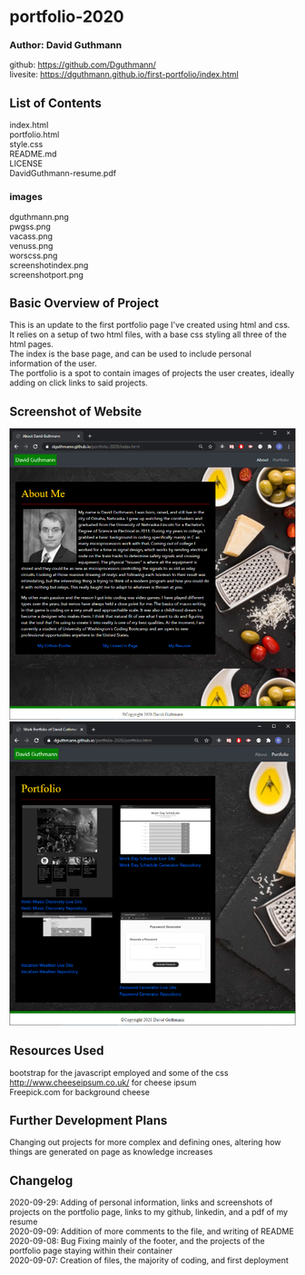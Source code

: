 # portfolio-2020
### Author: David Guthmann

github: https://github.com/Dguthmann/  
livesite: https://dguthmann.github.io/first-portfolio/index.html

## List of Contents

index.html  
portfolio.html  
style.css  
README.md  
LICENSE   
DavidGuthmann-resume.pdf  
### images
dguthmann.png  
pwgss.png  
vacass.png  
venuss.png  
worscss.png  
screenshotindex.png  
screenshotport.png  

## Basic Overview of Project

This is an update to the first portfolio page I've created using html and css.  
It relies on a setup of two html files, with a base css styling all three of the html pages.  
The index is the base page, and can be used to include personal information of the user.  
The portfolio is a spot to contain images of projects the user creates, ideally adding on click links to said projects.  

## Screenshot of Website

![Site Screenshot](images/screenshotindex.png)  
![Site Screenshot](images/screenshotport.png)

## Resources Used

bootstrap for the javascript employed and some of the css  
http://www.cheeseipsum.co.uk/ for cheese ipsum  
Freepick.com for background cheese  


## Further Development Plans

Changing out projects for more complex and defining ones, altering how things are generated on page as knowledge increases


## Changelog

2020-09-29: Adding of personal information, links and screenshots of projects on the portfolio page, links to my github, linkedin, and a pdf of my resume  
2020-09-09: Addition of more comments to the file, and writing of README  
2020-09-08: Bug Fixing mainly of the footer, and the projects of the portfolio page staying within their container  
2020-09-07: Creation of files, the majority of coding, and first deployment